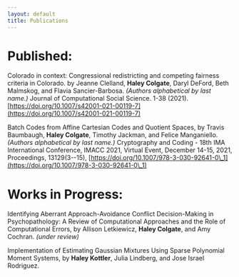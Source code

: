 ```yaml
---
layout: default
title: Publications
---
```


# Published:

Colorado in context: Congressional redistricting and competing fairness criteria in Colorado. by Jeanne Clelland, **Haley Colgate**, Daryl DeFord, Beth Malmskog, and Flavia Sancier-Barbosa. *(Authors alphabetical by last name.)*
Journal of Computational Social Science. 1-38 (2021). [https://doi.org/10.1007/s42001-021-00119-7](https://doi.org/10.1007/s42001-021-00119-7)

Batch Codes from Affine Cartesian Codes and Quotient Spaces, by Travis Baumbaugh, **Haley Colgate**, Timothy Jackman, and Felice Manganiello. *(Authors alphabetical by last name.)* Cryptography and Coding - 18th IMA International Conference, IMACC
2021, Virtual Event, December 14-15, 2021, Proceedings, 13129(3--15), [https://doi.org/10.1007/978-3-030-92641-0\_1](https://doi.org/10.1007/978-3-030-92641-0\_1)

# Works in Progress:

Identifying Aberrant Approach-Avoidance Conflict Decision-Making in Psychopathology: A Review of Computational Approaches and the Role of Computational Errors, by Allison Letkiewicz, **Haley Colgate**, and Amy Cochran.  *(under review)*

Implementation of Estimating Gaussian Mixtures Using Sparse Polynomial Moment Systems, by **Haley Kottler**, Julia Lindberg, and Jose Israel Rodriguez.
